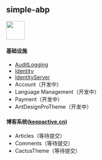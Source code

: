 ## simple-abp

<img width='50' src="https://www.keepactive.cn/logo.png">

#### 基础设施
* <a href="https://github.com/aqa365/simple-abp/tree/master/audit-logging" target="_blank">AuditLogging</a>
* <a href="https://github.com/aqa365/simple-abp/tree/master/identity" target="_blank">Identity</a>
* <a href="https://github.com/aqa365/simple-abp/tree/master/identity-server" target="_blank">IdentityServer</a>
* Account（开发中）
* Language Management（开发中）
* Payment（开发中）
* AntDesignProTheme（开发中）

#### 博客系统(<a href="https://www.keepactive.cn" target="_blank">keepactive.cn</a>)
* Articles（等待提交）
* Comments（等待提交）
* CactusTheme（等待提交）

